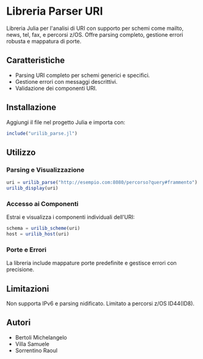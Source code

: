 # Libreria Parser URI

Libreria Julia per l'analisi di URI con supporto per schemi come mailto, news, tel, fax, e percorsi z/OS. Offre parsing completo, gestione errori robusta e mappatura di porte.

## Caratteristiche

- Parsing URI completo per schemi generici e specifici.
- Gestione errori con messaggi descrittivi.
- Validazione dei componenti URI.

## Installazione

Aggiungi il file nel progetto Julia e importa con:

```julia
include("urilib_parse.jl")
```

## Utilizzo

### Parsing e Visualizzazione

```julia
uri = urilib_parse("http://esempio.com:8080/percorso?query#frammento")
urilib_display(uri)
```

### Accesso ai Componenti

Estrai e visualizza i componenti individuali dell'URI:

```julia
schema = urilib_scheme(uri)
host = urilib_host(uri)
```

### Porte e Errori

La libreria include mappature porte predefinite e gestisce errori con precisione.

## Limitazioni

Non supporta IPv6 e parsing nidificato. Limitato a percorsi z/OS ID44(ID8).

## Autori

- Bertoli Michelangelo
- Villa Samuele
- Sorrentino Raoul
